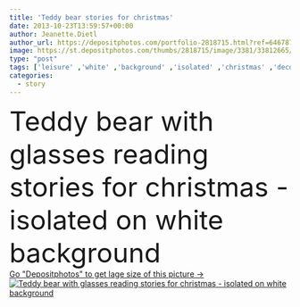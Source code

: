 ```yaml
---
title: 'Teddy bear stories for christmas'
date: 2013-10-23T13:59:57+00:00
author: Jeanette.Dietl
author_url: https://depositphotos.com/portfolio-2818715.html?ref=64678756
image: https://st.depositphotos.com/thumbs/2818715/image/3381/33812665/api_thumb_450.jpg?forcejpeg=true
type: "post"
tags: ['leisure' ,'white' ,'background' ,'isolated' ,'christmas' ,'decoration' ,'greeting' ,'happy' ,'holiday' ,'xmas' ,'joy' ,'hobby' ,'brown' ,'card' ,'toy' ,'time' ,'symbol' ,'year' ,'concept' ,'eye' ,'bear' ,'teddy' ,'school' ,'read' ,'information' ,'reading' ,'book' ,'learning' ,'education' ,'studying' ,'intelligence' ,'special' ,'library' ,'literature' ,'study' ,'Eyesight' ,'glasses' ,'college' ,'University' ,'fairy' ,'story' ,'bookmark' ,'writer' ,'bookworm' ,'telling' ,'pupil' ,'stories' ,'abc' ,'liter' ,'further' ]
categories: 
  - story
---
```

<div aling="center">
            <font size="60"> Teddy bear with glasses reading stories for christmas - isolated on white background</font>   
</div>
<div>
    <a href='https://st.depositphotos.com/thumbs/2818715/image/3381/33812665/api_thumb_450.jpg?forcejpeg=true?ref=64678756' target=_blank > Go "Depositphotos" to get lage size of this picture ->
        <img href='https://st.depositphotos.com/thumbs/2818715/image/3381/33812665/api_thumb_450.jpg?forcejpeg=true?ref=64678756' src='https://st.depositphotos.com/2818715/3381/i/950/depositphotos_33812665-stock-photo-teddy-bear-stories-for-christmas.jpg?forcejpeg=true' alt='Teddy bear with glasses reading stories for christmas - isolated on white background' >
    </a>
</div>
